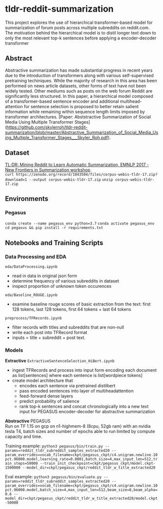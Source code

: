 # tldr-reddit-summarization
This project explores the use of hierarchical transformer-based model for summarization of forum posts across multiple subreddits on reddit.com.
The motivation behind the hierarchical model is to distil longer text down to only the most relevant top-k sentences before applying a encoder-decoder transformer 

## Abstract
Abstractive summarization has made substantial progress in recent years due to the introduction of transformers along with various self-supervised pretraining techiniques. While the majority of research in this area has been performed on news article datasets, other forms of text have not been widely tested. Other mediums such as posts on the web forum Reddit are significantly less structured. In this paper, a hierarchical model composed of a transformer-based sentence encoder and additional multihead-attention for sentence selection is proposed to better retain salient information while remaining within sequence length limits imposed by transformer architectures.
[Paper: Abststractive Summarization of Social Media Using Multiple Transformer Stages] (https://github.com/skylerroh/tldr-reddit-summarization/blob/master/Abstractive_Summarization_of_Social_Media_Using_Multiple_Transformer_Stages___Skyler_Roh.pdf).

## Dataset
[TL;DR: Mining Reddit to Learn Automatic Summarization, EMNLP 2017 - New Frontiers in Summarization workshop](https://github.com/webis-de/webis-tldr-17-corpus).   
`curl https://zenodo.org/record/1043504/files/corpus-webis-tldr-17.zip?download=1 --output corpus-webis-tldr-17.zip`
`unzip corpus-webis-tldr-17.zip`

## Environments
### Pegasus
`conda create --name pegasus_env python=3.7`
`conda activate pegasus_env`
`cd pegasus && pip install -r requirements.txt`

## Notebooks and Training Scripts
### Data Processing and EDA
`eda/DataProcessing.ipynb`  
  - read in data in original json form
  - determine frequency of various subreddits in dataset
  - inspect proportion of unknown token occurences   
  
`eda/Baseline_ROUGE.ipynb`  
  - examine baseline rouge scores of basic extraction from the text: first 128 tokens, last 128 tokens, first 64 tokens + last 64 tokens   
  
`preprocess/TFRecords.ipynb`  
  - filter records with titles and subreddits that are non-null
  - write each post into TFRecord format
  - inputs = title + subreddit + post text.  
  
### Models 
**Extractive**
`ExtractiveSentenceSelection_HiBert.ipynb`  
  - ingest TFRecords and process into input form encoding each document as list[sentences] where each sentence is list[wordpiece tokens]
  - create model architecture that 
    - encodes each sentence via pretrained distilbert
    - pass encoded sentences into layer of multiheadattention
    - feed-forward dense layers
    - predict probability of salience
    - rank top-k sentences and concat chronologically into a new text input for PEGASUS encoder-decoder for abstractive summarization
   
**Abstractive**
PEGASUS  
Run on TF 1.15 on gcp on n1-highmem-8 (8cpu, 52gb ram) with an nvidia tesla T4, batch sizes and number of epochs able to run limited by compute capacity and time.

Training example: `python3 pegasus/bin/train.py --params=reddit_tldr_subreddit_samples_extracted20 --param_overrides=vocab_filename=ckpt/pegasus_ckpt/c4.unigram.newline.10pct.96000.model,learning_rate=0.0001,batch_size=4,max_input_len=512,train_steps=50000 --train_init_checkpoint=ckpt/pegasus_ckpt/model.ckpt-1500000 --model_dir=ckpt/pegasus_ckpt/reddit_tldr_w_title_extracted20`

Eval example: `python3 pegasus/bin/evaluate.py --params=reddit_tldr_subreddit_samples_extracted20 --param_overrides=vocab_filename=ckpt/pegasus_ckpt/c4.unigram.newline.10pct.96000.model,batch_size=4,max_input_len=512,beam_size=8,beam_alpha=0.6 --model_dir=ckpt/pegasus_ckpt/reddit_tldr_w_title_extracted20/model.ckpt-50000`
    
